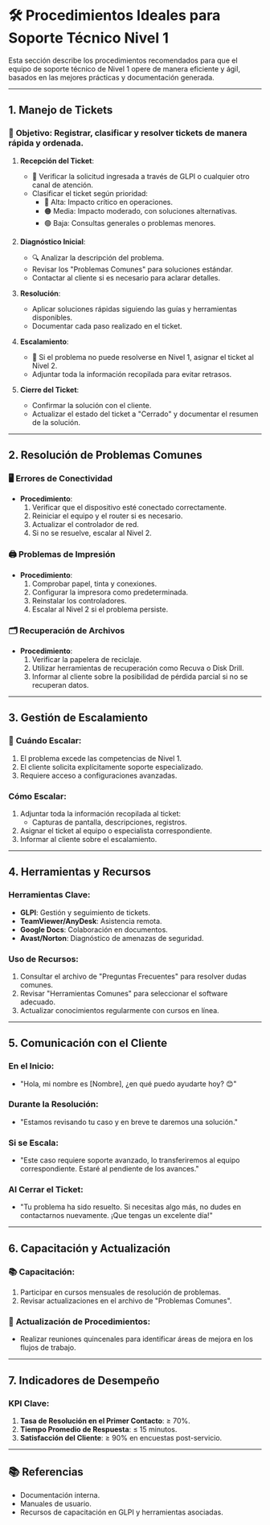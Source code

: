 # 🛠️ Procedimientos Ideales para Soporte Técnico Nivel 1

Esta sección describe los procedimientos recomendados para que el equipo de soporte técnico de Nivel 1 opere de manera eficiente y ágil, basados en las mejores prácticas y documentación generada.

---

## **1. Manejo de Tickets**

### 🎯 **Objetivo**: Registrar, clasificar y resolver tickets de manera rápida y ordenada.

1. **Recepción del Ticket**:
   - 📩 Verificar la solicitud ingresada a través de GLPI o cualquier otro canal de atención.
   - Clasificar el ticket según prioridad:
     - 🔴 Alta: Impacto crítico en operaciones.
     - 🟠 Media: Impacto moderado, con soluciones alternativas.
     - 🟢 Baja: Consultas generales o problemas menores.

2. **Diagnóstico Inicial**:
   - 🔍 Analizar la descripción del problema.
   - Revisar los "Problemas Comunes" para soluciones estándar.
   - Contactar al cliente si es necesario para aclarar detalles.

3. **Resolución**:
   - Aplicar soluciones rápidas siguiendo las guías y herramientas disponibles.
   - Documentar cada paso realizado en el ticket.

4. **Escalamiento**:
   - 🚨 Si el problema no puede resolverse en Nivel 1, asignar el ticket al Nivel 2.
   - Adjuntar toda la información recopilada para evitar retrasos.

5. **Cierre del Ticket**:
   - Confirmar la solución con el cliente.
   - Actualizar el estado del ticket a "Cerrado" y documentar el resumen de la solución.

---

## **2. Resolución de Problemas Comunes**

### 🖥️ **Errores de Conectividad**
- **Procedimiento**:
  1. Verificar que el dispositivo esté conectado correctamente.
  2. Reiniciar el equipo y el router si es necesario.
  3. Actualizar el controlador de red.
  4. Si no se resuelve, escalar al Nivel 2.

### 🖨️ **Problemas de Impresión**
- **Procedimiento**:
  1. Comprobar papel, tinta y conexiones.
  2. Configurar la impresora como predeterminada.
  3. Reinstalar los controladores.
  4. Escalar al Nivel 2 si el problema persiste.

### 🗂️ **Recuperación de Archivos**
- **Procedimiento**:
  1. Verificar la papelera de reciclaje.
  2. Utilizar herramientas de recuperación como Recuva o Disk Drill.
  3. Informar al cliente sobre la posibilidad de pérdida parcial si no se recuperan datos.

---

## **3. Gestión de Escalamiento**

### 🚦 **Cuándo Escalar**:
1. El problema excede las competencias de Nivel 1.
2. El cliente solicita explícitamente soporte especializado.
3. Requiere acceso a configuraciones avanzadas.

### **Cómo Escalar**:
1. Adjuntar toda la información recopilada al ticket:
   - Capturas de pantalla, descripciones, registros.
2. Asignar el ticket al equipo o especialista correspondiente.
3. Informar al cliente sobre el escalamiento.

---

## **4. Herramientas y Recursos**

### **Herramientas Clave**:
- **GLPI**: Gestión y seguimiento de tickets.
- **TeamViewer/AnyDesk**: Asistencia remota.
- **Google Docs**: Colaboración en documentos.
- **Avast/Norton**: Diagnóstico de amenazas de seguridad.

### **Uso de Recursos**:
1. Consultar el archivo de "Preguntas Frecuentes" para resolver dudas comunes.
2. Revisar "Herramientas Comunes" para seleccionar el software adecuado.
3. Actualizar conocimientos regularmente con cursos en línea.

---

## **5. Comunicación con el Cliente**

### **En el Inicio**:
- "Hola, mi nombre es [Nombre], ¿en qué puedo ayudarte hoy? 😊"

### **Durante la Resolución**:
- "Estamos revisando tu caso y en breve te daremos una solución."

### **Si se Escala**:
- "Este caso requiere soporte avanzado, lo transferiremos al equipo correspondiente. Estaré al pendiente de los avances."

### **Al Cerrar el Ticket**:
- "Tu problema ha sido resuelto. Si necesitas algo más, no dudes en contactarnos nuevamente. ¡Que tengas un excelente día!"

---

## **6. Capacitación y Actualización**

### 📚 **Capacitación**:
1. Participar en cursos mensuales de resolución de problemas.
2. Revisar actualizaciones en el archivo de "Problemas Comunes".

### 🔄 **Actualización de Procedimientos**:
- Realizar reuniones quincenales para identificar áreas de mejora en los flujos de trabajo.

---

## **7. Indicadores de Desempeño**

### **KPI Clave**:
1. **Tasa de Resolución en el Primer Contacto**: ≥ 70%.
2. **Tiempo Promedio de Respuesta**: ≤ 15 minutos.
3. **Satisfacción del Cliente**: ≥ 90% en encuestas post-servicio.

---

## **📚 Referencias**
- Documentación interna.
- Manuales de usuario.
- Recursos de capacitación en GLPI y herramientas asociadas.
